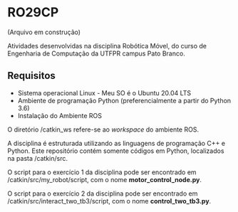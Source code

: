 # RO29CP

(Arquivo em construção)

Atividades desenvolvidas na disciplina Robótica Móvel, do curso de Engenharia de Computação da UTFPR campus Pato Branco.

## Requisitos

<ul>
    <li> Sistema operacional Linux - Meu SO é o Ubuntu 20.04 LTS </li>
    <li> Ambiente de programação Python (preferencialmente a partir do Python 3.6) </li>
    <li> Instalação do Ambiente ROS</li>
</ul>

O diretório /catkin_ws refere-se ao *workspace* do ambiente ROS.

A disciplina é estruturada utilizando as linguagens de programação C++ e Python. Este repositório contém somente códigos em Python, localizados na pasta /catkin/src.

O script para o exercício 1 da disciplina pode ser encontrado em /catkin/src/my_robot/script, com o nome **motor_control_node.py**.

O script para o exercício 2 da disciplina pode ser encontrado em /catkin/src/interact_two_tb3/script, com o nome **control_two_tb3.py**.
